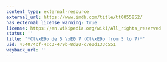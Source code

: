 ```yaml
---
content_type: external-resource
external_url: https://www.imdb.com/title/tt0055852/
has_external_license_warning: true
license: https://en.wikipedia.org/wiki/All_rights_reserved
status: ''
title: "*Cl\xE9o de 5 \xE0 7 (Cl\xE9o from 5 to 7)*"
uid: 454074cf-4cc3-479b-8d20-c7e0d133c551
wayback_url: ''
---
```

